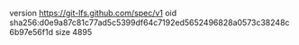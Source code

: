 version https://git-lfs.github.com/spec/v1
oid sha256:d0e9a87c81c77ad5c5399df64c7192ed5652496828a0573c38248c6b97e56f1d
size 4895
